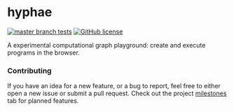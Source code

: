 # hyphae

[![master branch tests](https://img.shields.io/travis/r-ba/hyphae/master.svg?label=master%20branch)](https://travis-ci.com/r-ba/hyphae)
[![GitHub license](https://img.shields.io/badge/License-MIT-blue.svg)](https://raw.githubusercontent.com/r-ba/hyphae/master/LICENSE)

A experimental computational graph playground: create and execute programs in the browser.

### Contributing

If you have an idea for a new feature, or a bug to report, feel free to either open a new issue or submit a pull request. Check out the project [milestones](https://github.com/r-ba/hyphae/milestones) tab for planned features.
